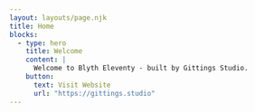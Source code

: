 ```yaml
---
layout: layouts/page.njk
title: Home
blocks:
  - type: hero
    title: Welcome
    content: |
      Welcome to Blyth Eleventy - built by Gittings Studio.
    button:
      text: Visit Website
      url: "https://gittings.studio"
---
```

